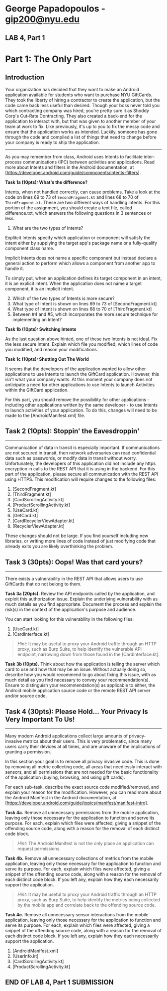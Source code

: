 # George Papadopoulos - gip200@nyu.edu

LAB 4, Part 1
-------------

# **Part 1: The Only Part**

## Introduction
Your organization has decided that they want to make an Android application available for students who want to purchase NYU GiftCards. They took the liberty of hiring a contractor to create the application, but the code came back less useful than desired. Though your boss never told you which contracting company was hired, you're pretty sure it as Shoddy Corp's Cut-Rate Contracting. They also created a back-end for the application to interact with, but that was given to another member of your team at work to fix.
Like previously, it's up to you to fix the messy code and ensure that the application works as intended. Luckily, someone has gone through the code and compiled a list of things that need to change before your company is ready to ship the application.

----------

As you may remember from class, Android uses Intents to facilitate inter-process communications (IPC) between activities and applications. Read more about Intents and filters in the Android documentation, at  [https://developer.android.com/guide/components/intents-filters].

**Task 1a (10pts): What's the difference?**

Intents, when not handled correctly, can cause problems. Take a look at the code on lines 69 to 73 of  `SecondFragment.kt`  and lines 68 to 70 of  `ThirdFragment.kt`. These are two different ways of handling intents. For this portion of the assignment, you should create a text file, called difference.txt, which answers the following questions in 3 sentences or less.

1.  What are the two types of Intents?

Explitcit Intents specify which application or component will satisfy the intent either by supplying the target app's package name or a fully-qualify component class name.

Implicit Intents does not name a specific component but instead declare a general action to perform which allows a component from another app to handle it.

To simply put, when an application defines its target component in an intent, it is an explicit intent. When the application does not name a target component, it is an implicit intent.


2.  Which of the two types of Intents is more secure?
3.  What type of Intent is shown on lines 69 to 73 of  [SecondFragment.kt]
4.  What type of Intent is shown on lines 68 to 70 of  [ThirdFragment.kt]
5.  Between #4 and #5, which incorporates the more secure technique for implementing an Intent?

**Task 1b (10pts): Switching Intents**

As the last question above hinted, one of these two Intents is not ideal. Fix the less secure Intent. Explain which file you modified, which lines of code you modified, and reason your modifications.

**Task 1c (10pts): Shutting Out The World**

It seems that the developers of the application wanted to allow other applications to use Intents to launch the GiftCard application. However, this isn't what your company wants. At this moment your company does not anticipate a need for other applications to use Intents to launch Activities within the GiftCard application.

For this part, you should remove the possibility for other applications - including other applications written by the same developer - to use Intents to launch activities of your application. To do this, changes will need to be made to the  [AndroidManifest.xml] file.

## Task 2 (10pts): Stoppin' the Eavesdroppin'

----------

Communication of data in transit is especially important. If communications are not secured in transit, then network adversaries can read confidential data such as passwords, or modify data in transit without worry. Unfortunately, the developers of this application did not include any https encryption in calls to the REST API that it is using in the backend. For this part of the application, please secure all communication with the REST API using HTTPS. This modification will require changes to the following files:

1.  [SecondFragment.kt]
2.  [ThirdFragment.kt]
3.  [CardScrollingActivity.kt]
4.  [ProductScrollingActivity.kt]
5.  [UseCard.kt]
6.  [GetCard.kt]
7.  [CardRecyclerViewAdapter.kt]
8.  [RecyclerViewAdapter.kt]

These changes should not be large. If you find yourself including new libraries, or writing more lines of code instead of just modifying code that already exits you are likely overthinking the problem.

## Task 3 (30pts): Oops! Was that card yours?

----------

There exists a vulnerability in the REST API that allows users to use GiftCards that do not belong to them.

**Task 3a (20pts).**  Review the API endpoints called by the application, and exploit this authorization issue. Explain the underlying vulnerability with as much details as you find appropriate. Document the process and explain the risk(s) in the context of the application's purpose and audience.

You can start looking for this vulnerability in the following files:

1.  [UseCard.kt]
2.  [CardInterface.kt]

> _Hint:_  It may be useful to proxy your Android traffic through an HTTP proxy, such as Burp Suite, to help identify the vulnerable API endpoint, narrowing down from those found in the  [CardInterface.kt].

**Task 3b (10pts).**  Think about how the application is telling the server which card to use and how that may be an issue. Without actually doing so, describe how you would recommend to go about fixing this issue, with as much detail as you find necessary to convey your recommendation(s). Ensure to distinguish your recommendation(s) as applicable to either, the Android mobile application source code or the remote REST API server and/or source code.

## Task 4 (30pts): Please Hold... Your Privacy Is Very Important To Us!

----------

Many modern Android applications collect large amounts of privacy-invasive metrics about their users. This is very problematic, since many users carry their devices at all times, and are unaware of the implications of granting a permission.

In this section your goal is to remove all privacy invasive code. This is done by removing all metric collecting code, all areas that needlessly interact with sensors, and all permissions that are not needed for the basic functionality of the application (buying, browsing, and using gift cards).

For each sub-task, describe the exact source code modified/removed, and explain your reason for the modification. However, you can read more about the Android Manifest in the Android documentation, at  [https://developer.android.com/guide/topics/manifest/manifest-intro].

**Task 4a.**  Remove all unnecessary permissions from the mobile application, leaving only those necessary for the application to function and serve its purpose. For each, explain which files were affected, giving a snippet of the offending source code, along with a reason for the removal of each distinct code block.

> _Hint:_  The Android Manifest is not the only place an application can request permissions.

**Task 4b.**  Remove all unnecessary collections of metrics from the mobile application, leaving only those necessary for the application to function and serve its purpose. For each, explain which files were affected, giving a snippet of the offending source code, along with a reason for the removal of each distinct code block. If you left any, explain how they each necessarily support the application.

> _Hint:_  It may be useful to proxy your Android traffic through an HTTP proxy, such as Burp Suite, to help identify the metrics being collected by the mobile app and correlate back to the offending source code.

**Task 4c.**  Remove all unnecessary sensor interactions from the mobile application, leaving only those necessary for the application to function and serve its purpose. For each, explain which files were affected, giving a snippet of the offending source code, along with a reason for the removal of each distinct code block. If you left any, explain how they each necessarily support the application.

1.  [AndroidManifest.xml]
2.  [UserInfo.kt]
3.  [CardScrollingActivity.kt]
4.  [ProductScrollingActivity.kt]

## END OF LAB 4, Part 1 SUBMISSION

